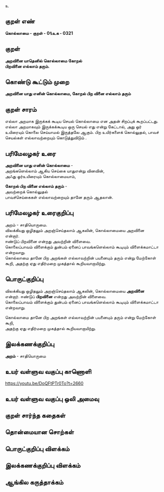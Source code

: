 உ

## குறள் எண் 

**கொல்லாமை - குறள் - 0௩உக - 0321**  

## குறள் 

**அறவினை யாதெனில் கொல்லாமை கோறல்   
பிறவினை எல்லாம் தரும்.**

## கொண்டு கூட்டும் முறை

**அறவினை யாது எனின் கொல்லாமை, கோறல் பிற வினை எல்லாம் தரும்**

## குறள் சாரம் 

எல்லா அறமாக இருக்கக் கூடிய செயல் கொல்லாமை என அதன் சிறப்புக் கூறப்பட்டது.  
எல்லா அறமாகவும் இருக்கக்கூடிய ஒரு செயல் எது என்று கேட்டால், அது ஓர் உயிரையும் கொலை செய்யாமல் இருத்தலே ஆகும். பிற உயிர்களைக் கொல்லுதல், பாவச் செயல்கள் எல்லாவற்றையும் கொடுத்துவிடும் . 

## பரிமேலழகர் உரை

**அறவினை யாது எனின் கொல்லாமை** -   
அறங்களெல்லாம் ஆகிய செய்கை யாதுஎன்று வினவின்,   
அஃது ஓர்உயிரையும் கொல்லாமையாம்,   

**கோறல் பிற வினை எல்லாம் தரும்** -   
அவற்றைக் கொல்லுதல்   
பாவச்செய்கைகள் எல்லாவற்றையும் தானே தரும் ஆதலான். 

## பரிமேலழகர் உரைகுறிப்பு   

அறம் - சாதியொருமை.   
விலக்கியது ஒழிதலும் அறஞ்செய்தலாம் ஆகலின், கொல்லாமையை அறவினை என்றார்.  
ஈண்டுப் பிறவினை என்றது அவற்றின் விளைவை.  
கொலைப்பாவம் விளைக்கும் துன்பம் ஏனைப் பாவங்களெல்லாம் கூடியும் விளைக்கமாட்டா என்றவாறு.  
கொல்லாமை தானே பிற அறங்கள் எல்லாவற்றின் பயனையும் தரும் என்று மேற்கோள் கூறி, அதற்கு ஏது எதிர்மறை முகத்தால் கூறியவாறாயிற்று.    

## பொருட்குறிப்பு 

விலக்கியது ஒழிதலும் அறஞ்செய்தலாம் ஆகலின், கொல்லாமையை **அறவினை** என்றார். 
ஈண்டுப் **பிறவினை** என்றது அவற்றின் விளைவை.  
கொலைப்பாவம் விளைக்கும் துன்பம் ஏனைப் பாவங்களெல்லாம் கூடியும் விளைக்கமாட்டா என்றவாறு.  

கொல்லாமை தானே பிற அறங்கள் எல்லாவற்றின் பயனையும் தரும் என்று மேற்கோள் கூறி,   
அதற்கு ஏது எதிர்மறை முகத்தால் கூறியவாறாயிற்று.   

## இலக்கணக்குறிப்பு    

**அறம்** - சாதியொருமை     

## உயர் வள்ளுவ வகுப்பு காணொளி

https://youtu.be/DoQFtPTr0To?t=2660

## உயர் வள்ளுவ வகுப்பு ஒலி அமைவு 

 
## குறள் சார்ந்த கதைகள் 


## தொன்மையான சொற்கள்


## பொருட்குறிப்பு விளக்கம்


## இலக்கணக்குறிப்பு விளக்கம்


## ஆங்கில கருத்தாக்கம் 


